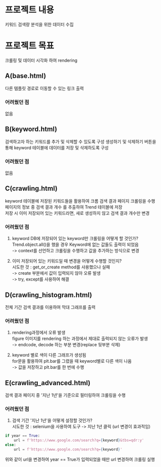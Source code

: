# 프로젝트 내용
키워드 검색량 분석을 위한 데이터 수집

# 프로젝트 목표
크롤링 및 데이터 시각화 하여 rendering

## A(base.html)
다른 템플릿 경로로 이동할 수 있는 링크 출력
### 어려웠던 점
없음

## B(keyword.html)
검색하고자 하는 키워드를 추가 및 삭제할 수 있도록 구성
생성하기 및 삭제하기 버튼을 통해 keyword 테이블에 데이터를 저장 및 삭제하도록 구성
### 어려웠던 점
없음

## C(crawling.html)
keyword 테이블에 저장된 키워드들을 활용하여 크롬 검색 결과 페이지 크롤링을 수행   
페이지의 정보 중 검색 결과 개수 를 추출하여 Trend 테이블에 저장   
저장 시 이미 저장되어 있는 키워드라면, 새로 생성하지 않고 검색 결과 개수만 변경   
### 어려웠던 점
1. keyword DB에 저장되어 있는 keyword만 크롤링을 어떻게 할 것인가?   
Trend.object.all()을 했을 경우 Keyword에 없는 값들도 출력이 되었음   
-> context를 선언하고 크롤링을 수행하고 값을 추가하는 방식으로 변경

2. 이미 저장되어 있는 키워드일 때 변경을 어떻게 수행할 것인지?   
시도한 것 : get_or_create method를 사용했으나 실패   
-> create 부분에서 값이 입력되지 않아 오류 발생   
-> try, except를 사용하여 해결

## D(crawling_histogram.html)
전체 기간 검색 결과를 이용하여 막대 그래프를 출력
### 어려웠던 점
1. rendering과정에서 오류 발생   
figure 이미지를 rendering 하는 과정에서 제대로 출력되지 않는 오류가 발생   
-> endcode, decode 하는 부분 변경(replace 뒷부분 삭제)   

2. keyword 별로 색이 다른 그래프가 생성됨   
for문을 활용하여 plt.bar를 그렸을 때 keyword별로 다른 색이 나옴   
-> 값을 저장하고 plt.bar를 한 번에 수행   

## E(crawling_advanced.html)
검색 결과 페이지 중 '지난 1년'을 기준으로 필터링하여 크롤링을 수행
### 어려웠던 점
1. 검색 기간 '지난 1년'을 어떻게 설정할 것인가?   
시도한 것 : selenium을 사용하여 도구 -> 지난 1년 클릭 (url 변경이 효과적임)
```python
if year == True:
    url = f'https://www.google.com/search?q={keyword}&tbs=qdr:y'
else:
    url = f'https://www.google.com/search?q={keyword}'
```
위와 같이 url을 변경하여 year == True가 입력되었을 때만 url 변경하여 크롤링 실행